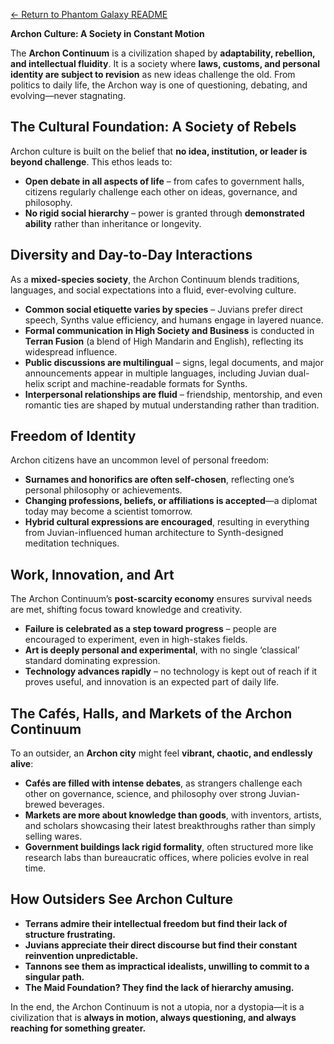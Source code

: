 [← Return to Phantom Galaxy README](https://github.com/luckybluejay27/PhantomGalaxy/blob/main/README.md)

**Archon Culture: A Society in Constant Motion**

The **Archon Continuum** is a civilization shaped by **adaptability, rebellion, and intellectual fluidity**. It is a society where **laws, customs, and personal identity are subject to revision** as new ideas challenge the old. From politics to daily life, the Archon way is one of questioning, debating, and evolving—never stagnating.

## **The Cultural Foundation: A Society of Rebels**

Archon culture is built on the belief that **no idea, institution, or leader is beyond challenge**. This ethos leads to:

- **Open debate in all aspects of life** – from cafes to government halls, citizens regularly challenge each other on ideas, governance, and philosophy.
- **No rigid social hierarchy** – power is granted through **demonstrated ability** rather than inheritance or longevity.

## **Diversity and Day-to-Day Interactions**

As a **mixed-species society**, the Archon Continuum blends traditions, languages, and social expectations into a fluid, ever-evolving culture.

- **Common social etiquette varies by species** – Juvians prefer direct speech, Synths value efficiency, and humans engage in layered nuance.
- **Formal communication in High Society and Business** is conducted in **Terran Fusion** (a blend of High Mandarin and English), reflecting its widespread influence.
- **Public discussions are multilingual** – signs, legal documents, and major announcements appear in multiple languages, including Juvian dual-helix script and machine-readable formats for Synths.
- **Interpersonal relationships are fluid** – friendship, mentorship, and even romantic ties are shaped by mutual understanding rather than tradition.

## **Freedom of Identity**

Archon citizens have an uncommon level of personal freedom:

- **Surnames and honorifics are often self-chosen**, reflecting one’s personal philosophy or achievements.
- **Changing professions, beliefs, or affiliations is accepted**—a diplomat today may become a scientist tomorrow.
- **Hybrid cultural expressions are encouraged**, resulting in everything from Juvian-influenced human architecture to Synth-designed meditation techniques.

## **Work, Innovation, and Art**

The Archon Continuum’s **post-scarcity economy** ensures survival needs are met, shifting focus toward knowledge and creativity.

- **Failure is celebrated as a step toward progress** – people are encouraged to experiment, even in high-stakes fields.
- **Art is deeply personal and experimental**, with no single ‘classical’ standard dominating expression.
- **Technology advances rapidly** – no technology is kept out of reach if it proves useful, and innovation is an expected part of daily life.

## **The Cafés, Halls, and Markets of the Archon Continuum**

To an outsider, an **Archon city** might feel **vibrant, chaotic, and endlessly alive**:

- **Cafés are filled with intense debates**, as strangers challenge each other on governance, science, and philosophy over strong Juvian-brewed beverages.
- **Markets are more about knowledge than goods**, with inventors, artists, and scholars showcasing their latest breakthroughs rather than simply selling wares.
- **Government buildings lack rigid formality**, often structured more like research labs than bureaucratic offices, where policies evolve in real time.

## **How Outsiders See Archon Culture**

- **Terrans admire their intellectual freedom but find their lack of structure frustrating.**
- **Juvians appreciate their direct discourse but find their constant reinvention unpredictable.**
- **Tannons see them as impractical idealists, unwilling to commit to a singular path.**
- **The Maid Foundation? They find the lack of hierarchy amusing.**

In the end, the Archon Continuum is not a utopia, nor a dystopia—it is a civilization that is **always in motion, always questioning, and always reaching for something greater.**